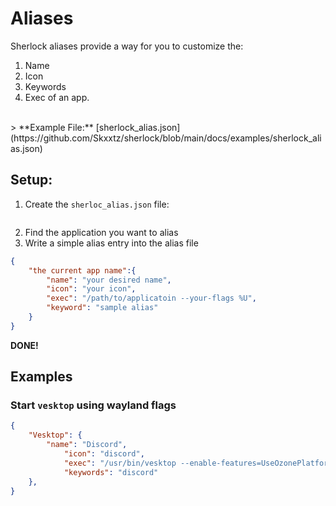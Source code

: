 # Aliases
Sherlock aliases provide a way for you to customize the:
1. Name
2. Icon
3. Keywords
4. Exec
of an app.
<br>
> **Example File:** [sherlock_alias.json](https://github.com/Skxxtz/sherlock/blob/main/docs/examples/sherlock_alias.json)

## Setup:
1. Create the `sherloc_alias.json` file:
```echo {} > ~/.config/sherlock/sherlock_alias.json
```
2. Find the application you want to alias
3. Write a simple alias entry into the alias file
```json
{
    "the current app name":{
        "name": "your desired name",
        "icon": "your icon",
        "exec": "/path/to/applicatoin --your-flags %U",
        "keyword": "sample alias"
    }
}
```
**DONE!**<br>

## Examples
### Start `vesktop` using wayland flags
```json
{
    "Vesktop": {
        "name": "Discord",
            "icon": "discord",
            "exec": "/usr/bin/vesktop --enable-features=UseOzonePlatform --ozone-platform=wayland %U",
            "keywords": "discord"
    },
}
```
